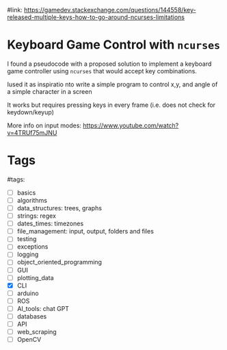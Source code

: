 #link: https://gamedev.stackexchange.com/questions/144558/key-released-multiple-keys-how-to-go-around-ncurses-limitations

# Keyboard Game Control with `ncurses`

I found a pseudocode with a proposed solution to implement a keyboard game controller using `ncurses` that would accept key combinations.

Iused it as inspiratio nto write a simple program to control x,y, and angle of a simple character in a screen


It works but requires pressing keys in every frame (i.e. does not check for keydown/keyup)

More info on input modes: https://www.youtube.com/watch?v=4TRUf75mJNU

# Tags
#tags: 

- [ ] basics
- [ ] algorithms
- [ ] data_structures: trees, graphs
- [ ] strings: regex
- [ ] dates_times: timezones
- [ ] file_management: input, output, folders and files
- [ ] testing
- [ ] exceptions
- [ ] logging
- [ ] object_oriented_programming
- [ ] GUI
- [ ] plotting_data
- [x] CLI
- [ ] arduino
- [ ] ROS
- [ ] AI_tools: chat GPT
- [ ] databases
- [ ] API
- [ ] web_scraping
- [ ] OpenCV